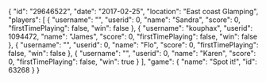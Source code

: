 {
  "id": "29646522",
  "date": "2017-02-25",
  "location": "East coast Glamping",
  "players": [
    {
      "username": "",
      "userid": 0,
      "name": "Sandra",
      "score": 0,
      "firstTimePlaying": false,
      "win": false
    },
    {
      "username": "kouphax",
      "userid": 1094472,
      "name": "James",
      "score": 0,
      "firstTimePlaying": false,
      "win": false
    },
    {
      "username": "",
      "userid": 0,
      "name": "Flo",
      "score": 0,
      "firstTimePlaying": false,
      "win": false
    },
    {
      "username": "",
      "userid": 0,
      "name": "Karen",
      "score": 0,
      "firstTimePlaying": false,
      "win": true
    }
  ],
  "game": {
    "name": "Spot it!",
    "id": 63268
  }
}
